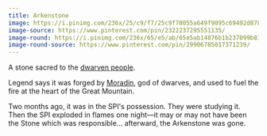 ```yaml
---
title: Arkenstone
image: https://i.pinimg.com/236x/25/c9/f7/25c9f78055a649f9095c69492d8784d8.jpg
image-source: https://www.pinterest.com/pin/2322237295551135/
image-round: https://i.pinimg.com/236x/65/e5/ab/65e5ab14876b1b237099b817976e2921--novels-stone-age.jpg
image-round-source: https://www.pinterest.com/pin/29906785017371239/
---
```


A stone sacred to the [dwarven people](../races/dwarves).

Legend says it was forged by [Moradin](../dossiers/moradin), god of dwarves,
and used to fuel the fire at the heart of the Great Mountain.

Two months ago, it was in the SPI's possession. They were studying it. Then the SPI exploded in flames one night—it may or may not have been the Stone which was responsible... afterward, the Arkenstone was gone.
